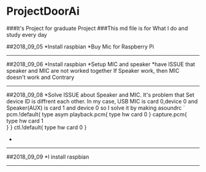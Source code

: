# ProjectDoorAi
###It's Project for graduate Project 
###This md file is for What I do and study every day

##2018_09_05
*Install raspbian
*Buy Mic for Raspberry Pi
____
##2018_09_06
*Install raspbian 
*Setup MIC and speaker
*have ISSUE that speaker and MIC are not worked together If Speaker work, then MIC doesn't work and Contrary
____
##2018_09_08
*Solve ISSUE about Speaker and MIC. It's problem that Set device ID is diffrent each other. 
In my case, USB MIC is card 0,device 0 and Speaker(AUX) is card 1 and device 0
so I solve it by making asoundrc
`
pcm.!default{
	type asym
	playback.pcm{
		type hw
		card 0
	}
	capture.pcm{
		type hw
		card 1	
	}
}
ctl.!default{
	type hw
	card 0
}

*

____
##2018_09_09
*I install raspbian 
____
